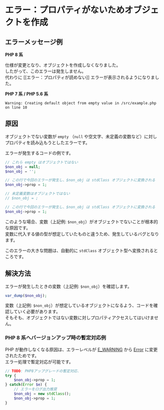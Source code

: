 # エラー：プロパティがないためオブジェクトを作成

## エラーメッセージ例

**PHP 8 系**

仕様が変更となり、オブジェクトを作成しなくなりました。  
したがって、このエラーは発生しません。  
代わりに [[エラー：プロパティが読めない]] エラーが表示されるようになりました。

**PHP 7 系 / PHP 5.6 系**

```log
Warning: Creating default object from empty value in /src/example.php on line 10
```

## 原因

オブジェクトでない変数が `empty` （`null` や空文字、未定義の変数など）に対しプロパティを読み込もうとしたエラーです。

エラーが発生するコードの例です。

```php
// これら empty はオブジェクトではない
$non_obj = null;
$non_obj = '';

// この行で今回のエラーが発生し、$non_obj は stdClass オブジェクトに変換される
$non_obj->prop = 1;
```

```php
// 未定義変数はオブジェクトではない
// $non_obj = ;

// この行で今回のエラーが発生し、$non_obj は stdClass オブジェクトに変換される
$non_obj->prop = 1;
```

このような場合、変数（上記例: `$non_obj`）がオブジェクトでないことが根本的な原因です。  
変数に代入する値の型が想定していたものと違うため、発生しているバグとなります。

このエラーの大きな問題は、自動的に `stdClass` オブジェクト型へ変換されるところです。

## 解決方法

エラーが発生したときの変数（上記例: `$non_obj`）を確認します。

```php
var_dump($non_obj);
```

変数（上記例: `$non_obj`）が想定しているオブジェクトになるよう、コードを確認していく必要があります。  
そもそも、オブジェクトではない変数に対しプロパティアクセスしてはいけません。

### PHP 8 系へバージョンアップ時の暫定対応例

PHP が動作しなくなる原因は、エラーレベルが [E_WARNING] から [Error] に変更されたためです。  
エラー処理で暫定対応が可能です。  

```php
// TODO: PHP8アップグレードの暫定対応.
try {
    $non_obj->prop = 1;
} catch(Error $e) {
    // エラーをログ出力推奨
    $non_obj = new stdClass();
    $non_obj->prop = 1;
}
```

[E_WARNING]: <https://www.php.net/manual/ja/errorfunc.constants.php>
[Error]: <https://www.php.net/manual/ja/class.error.php>